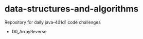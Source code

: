 # data-structures-and-algorithms

Repository for daily java-401d1 code challenges

* D0_ArrayReverse
